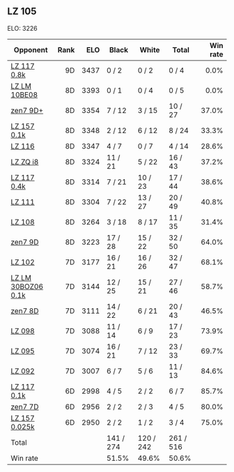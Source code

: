 ## LZ 105 ##

ELO: 3226

Opponent | Rank | ELO | Black | White | Total | Win rate
---------|-----:|----:|-------|-------|-------|-------:
[LZ 117 0.8k](LZ%20117%200.8k.md) | 9D | 3437 | 0 / 2 | 0 / 2 | 0 / 4 | 0.0%
[LZ LM 10BE08](LZ%20LM%2010BE08.md) | 8D | 3393 | 0 / 1 | 0 / 4 | 0 / 5 | 0.0%
[zen7 9D+](zen7%209D+.md) | 8D | 3354 | 7 / 12 | 3 / 15 | 10 / 27 | 37.0%
[LZ 157 0.1k](LZ%20157%200.1k.md) | 8D | 3348 | 2 / 12 | 6 / 12 | 8 / 24 | 33.3%
[LZ 116](LZ%20116.md) | 8D | 3347 | 4 / 7 | 0 / 7 | 4 / 14 | 28.6%
[LZ ZQ i8](LZ%20ZQ%20i8.md) | 8D | 3324 | 11 / 21 | 5 / 22 | 16 / 43 | 37.2%
[LZ 117 0.4k](LZ%20117%200.4k.md) | 8D | 3314 | 7 / 21 | 10 / 23 | 17 / 44 | 38.6%
[LZ 111](LZ%20111.md) | 8D | 3304 | 7 / 22 | 13 / 27 | 20 / 49 | 40.8%
[LZ 108](LZ%20108.md) | 8D | 3264 | 3 / 18 | 8 / 17 | 11 / 35 | 31.4%
[zen7 9D](zen7%209D.md) | 8D | 3223 | 17 / 28 | 15 / 22 | 32 / 50 | 64.0%
[LZ 102](LZ%20102.md) | 7D | 3177 | 16 / 21 | 16 / 26 | 32 / 47 | 68.1%
[LZ LM 30BOZ06 0.1k](LZ%20LM%2030BOZ06%200.1k.md) | 7D | 3144 | 12 / 25 | 15 / 21 | 27 / 46 | 58.7%
[zen7 8D](zen7%208D.md) | 7D | 3111 | 14 / 22 | 6 / 21 | 20 / 43 | 46.5%
[LZ 098](LZ%20098.md) | 7D | 3088 | 11 / 14 | 6 / 9 | 17 / 23 | 73.9%
[LZ 095](LZ%20095.md) | 7D | 3074 | 16 / 21 | 7 / 12 | 23 / 33 | 69.7%
[LZ 092](LZ%20092.md) | 7D | 3007 | 6 / 7 | 5 / 6 | 11 / 13 | 84.6%
[LZ 117 0.1k](LZ%20117%200.1k.md) | 6D | 2998 | 4 / 5 | 2 / 2 | 6 / 7 | 85.7%
[zen7 7D](zen7%207D.md) | 6D | 2956 | 2 / 2 | 2 / 3 | 4 / 5 | 80.0%
[LZ 157 0.025k](LZ%20157%200.025k.md) | 6D | 2950 | 2 / 2 | 1 / 2 | 3 / 4 | 75.0%
Total | | | 141 / 274 | 120 / 242 | 261 / 516 | 
Win rate| | | 51.5% | 49.6% | 50.6% | 

